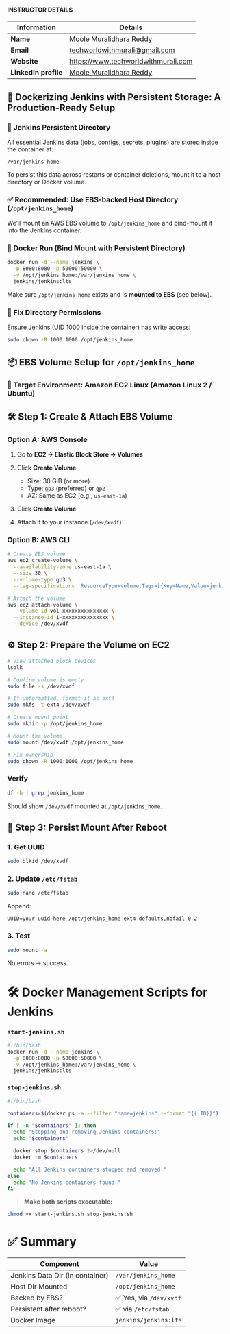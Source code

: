 #### INSTRUCTOR DETAILS

|  Information             | Details                                                                      |
|----------------------    |------------------------------------------------------------------------------|
| **Name**                 | Moole Muralidhara Reddy                                                      |
| **Email**                | techworldwithmurali@gmail.com                                                |
| **Website**              | https://www.techworldwithmurali.com               |
| **LinkedIn profile**     | [Moole Muralidhara Reddy](https://www.linkedin.com/in/moole-muralidhara-reddy) |


## 🚀 Dockerizing Jenkins with Persistent Storage: A Production-Ready Setup

### 📁 Jenkins Persistent Directory

All essential Jenkins data (jobs, configs, secrets, plugins) are stored inside the container at:

```
/var/jenkins_home
```

To persist this data across restarts or container deletions, mount it to a host directory or Docker volume.



### ✅ Recommended: Use EBS-backed Host Directory (`/opt/jenkins_home`)

We’ll mount an AWS EBS volume to `/opt/jenkins_home` and bind-mount it into the Jenkins container.



### 🧱 Docker Run (Bind Mount with Persistent Directory)

```bash
docker run -d --name jenkins \
  -p 8080:8080 -p 50000:50000 \
  -v /opt/jenkins_home:/var/jenkins_home \
  jenkins/jenkins:lts
```

Make sure `/opt/jenkins_home` exists and is **mounted to EBS** (see below).



### 🔐 Fix Directory Permissions

Ensure Jenkins (UID 1000 inside the container) has write access:

```bash
sudo chown -R 1000:1000 /opt/jenkins_home
```



## 📦 EBS Volume Setup for `/opt/jenkins_home`

### 📌 Target Environment: Amazon EC2 Linux (Amazon Linux 2 / Ubuntu)



## 🛠️ Step 1: Create & Attach EBS Volume

### Option A: AWS Console

1. Go to **EC2 → Elastic Block Store → Volumes**
2. Click **Create Volume**:

   * Size: 30 GiB (or more)
   * Type: `gp3` (preferred) or `gp2`
   * AZ: Same as EC2 (e.g., `us-east-1a`)
3. Click **Create Volume**
4. Attach it to your instance (`/dev/xvdf`)



### Option B: AWS CLI

```bash
# Create EBS volume
aws ec2 create-volume \
  --availability-zone us-east-1a \
  --size 30 \
  --volume-type gp3 \
  --tag-specifications 'ResourceType=volume,Tags=[{Key=Name,Value=jenkins-ebs}]'

# Attach the volume
aws ec2 attach-volume \
  --volume-id vol-xxxxxxxxxxxxxxx \
  --instance-id i-xxxxxxxxxxxxxxx \
  --device /dev/xvdf
```



## ⚙️ Step 2: Prepare the Volume on EC2

```bash
# View attached block devices
lsblk

# Confirm volume is empty
sudo file -s /dev/xvdf

# If unformatted, format it as ext4
sudo mkfs -t ext4 /dev/xvdf

# Create mount point
sudo mkdir -p /opt/jenkins_home

# Mount the volume
sudo mount /dev/xvdf /opt/jenkins_home

# Fix ownership
sudo chown -R 1000:1000 /opt/jenkins_home
```



### Verify

```bash
df -h | grep jenkins_home
```

Should show `/dev/xvdf` mounted at `/opt/jenkins_home`.



## 🔁 Step 3: Persist Mount After Reboot

### 1. Get UUID

```bash
sudo blkid /dev/xvdf
```

### 2. Update `/etc/fstab`

```bash
sudo nano /etc/fstab
```

Append:

```
UUID=your-uuid-here /opt/jenkins_home ext4 defaults,nofail 0 2
```

### 3. Test

```bash
sudo mount -a
```

No errors → success.



# 🛠️ Docker Management Scripts for Jenkins

### `start-jenkins.sh`

```bash
#!/bin/bash
docker run -d --name jenkins \
  -p 8080:8080 -p 50000:50000 \
  -v /opt/jenkins_home:/var/jenkins_home \
  jenkins/jenkins:lts
```



### `stop-jenkins.sh`

```bash
#!/bin/bash

containers=$(docker ps -a --filter "name=jenkins" --format "{{.ID}}")

if [ -n "$containers" ]; then
  echo "Stopping and removing Jenkins containers:"
  echo "$containers"

  docker stop $containers 2>/dev/null
  docker rm $containers

  echo "All Jenkins containers stopped and removed."
else
  echo "No Jenkins containers found."
fi
```

> **Make both scripts executable:**

```bash
chmod +x start-jenkins.sh stop-jenkins.sh
```



# ✅ Summary

| Component                       | Value                  |
| ------------------------------- | ---------------------- |
| Jenkins Data Dir (in container) | `/var/jenkins_home`    |
| Host Dir Mounted                | `/opt/jenkins_home`    |
| Backed by EBS?                  | ✅ Yes, via `/dev/xvdf` |
| Persistent after reboot?        | ✅ via `/etc/fstab`     |
| Docker Image                    | `jenkins/jenkins:lts`  |
